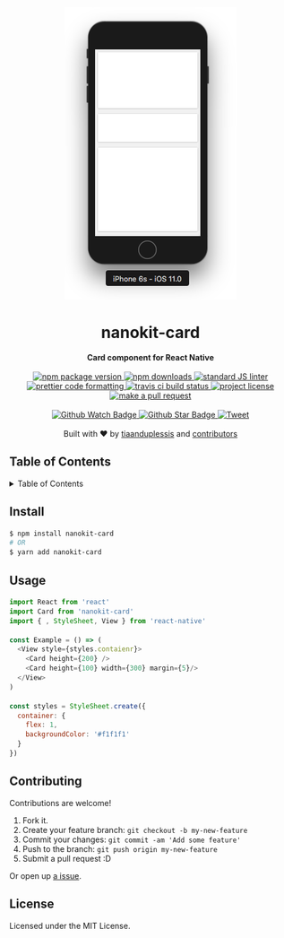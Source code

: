 <div align="center" >
  <img src="example.png" alt />
</div>
<h1 align="center">nanokit-card</h1>
<div align="center">
  <strong>Card component for React Native</strong>
</div>
<br>
<div align="center">
  <a href="https://npmjs.org/package/nanokit-card">
    <img src="https://img.shields.io/npm/v/nanokit-card.svg?style=flat-square" alt="npm package version" />
  </a>
  <a href="https://npmjs.org/package/nanokit-card">
  <img src="https://img.shields.io/npm/dm/nanokit-card.svg?style=flat-square" alt="npm downloads" />
  </a>
  <a href="https://github.com/feross/standard">
    <img src="https://img.shields.io/badge/code%20style-standard-brightgreen.svg?style=flat-square" alt="standard JS linter" />
  </a>
  <a href="https://github.com/prettier/prettier">
    <img src="https://img.shields.io/badge/styled_with-prettier-ff69b4.svg?style=flat-square" alt="prettier code formatting" />
  </a>
  <a href="https://travis-ci.org/tiaanduplessis/nanokit-card">
    <img src="https://img.shields.io/travis/tiaanduplessis/nanokit-card.svg?style=flat-square" alt="travis ci build status" />
  </a>
  <a href="https://github.com/tiaanduplessis/nanokit-card/blob/master/LICENSE">
    <img src="https://img.shields.io/npm/l/nanokit-card.svg?style=flat-square" alt="project license" />
  </a>
  <a href="http://makeapullrequest.com">
    <img src="https://img.shields.io/badge/PRs-welcome-brightgreen.svg?style=flat-square" alt="make a pull request" />
  </a>
</div>
<br>
<div align="center">
  <a href="https://github.com/tiaanduplessis/nanokit-card/watchers">
    <img src="https://img.shields.io/github/watchers/tiaanduplessis/nanokit-card.svg?style=social" alt="Github Watch Badge" />
  </a>
  <a href="https://github.com/tiaanduplessis/nanokit-card/stargazers">
    <img src="https://img.shields.io/github/stars/tiaanduplessis/nanokit-card.svg?style=social" alt="Github Star Badge" />
  </a>
  <a href="https://twitter.com/intent/tweet?text=Check%20out%20nanokit-card!%20https://github.com/tiaanduplessis/nanokit-card%20%F0%9F%91%8D">
    <img src="https://img.shields.io/twitter/url/https/github.com/tiaanduplessis/nanokit-card.svg?style=social" alt="Tweet" />
  </a>
</div>
<br>
<div align="center">
  Built with ❤︎ by <a href="https://github.com/tiaanduplessis">tiaanduplessis</a> and <a href="https://github.com/tiaanduplessis/nanokit-card/contributors">contributors</a>
</div>

<h2>Table of Contents</h2>
<details>
  <summary>Table of Contents</summary>
  <li><a href="#install">Install</a></li>
  <li><a href="#usage">Usage</a></li>
  <li><a href="#contribute">Contribute</a></li>
  <li><a href="#license">License</a></li>
</details>

## Install

```sh
$ npm install nanokit-card
# OR
$ yarn add nanokit-card
```

## Usage

```js
import React from 'react'
import Card from 'nanokit-card'
import { , StyleSheet, View } from 'react-native'

const Example = () => (
  <View style={styles.contaienr}>
    <Card height={200} />
    <Card height={100} width={300} margin={5}/>
  </View>
)

const styles = StyleSheet.create({
  container: {
    flex: 1,
    backgroundColor: '#f1f1f1'
  }
})
```

## Contributing

Contributions are welcome!

1. Fork it.
2. Create your feature branch: `git checkout -b my-new-feature`
3. Commit your changes: `git commit -am 'Add some feature'`
4. Push to the branch: `git push origin my-new-feature`
5. Submit a pull request :D

Or open up [a issue](https://github.com/tiaanduplessis/nanokit-card/issues).

## License

Licensed under the MIT License.
